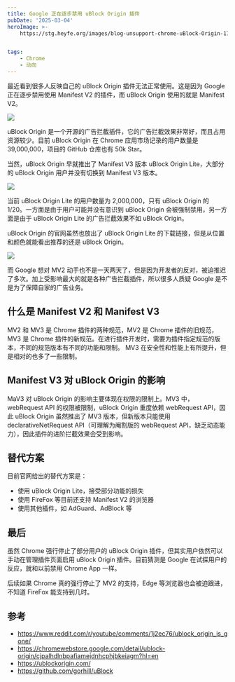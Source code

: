 ```yaml
---
title: Google 正在逐步禁用 uBlock Origin 插件
pubDate: '2025-03-04'
heroImage: >-
    https://stg.heyfe.org/images/blog-unsupport-chrome-uBlock-Origin-1741054993098.png


tags:
    - Chrome
    - 动向
---
```


最近看到很多人反映自己的 uBlock Origin 插件无法正常使用。这是因为 Google 正在逐步禁用使用 Manifest V2 的插件，而 uBlock Origin 使用的就是 Manifest V2。

![](https://stg.heyfe.org/images/blog-unsupport-chrome-uBlock-Origin-1741052952885.png)

uBlock Origin 是一个开源的广告拦截插件，它的广告拦截效果非常好，而且占用资源较少。目前 uBlock Origin 在 Chrome 应用市场记录的用户数量是 39,000,000，项目的 GitHub 仓库也有 50k Star。

当然，uBlock Origin 早就推出了 Manifest V3 版本 uBlock Origin Lite，大部分的 uBlock Origin 用户并没有切换到 Manifest V3 版本。

![](https://stg.heyfe.org/images/blog-unsupport-chrome-uBlock-Origin-1741053316956.png)

当前 uBlock Origin Lite 的用户数量为 2,000,000，只有 uBlock Origin 的 1/20。一方面是由于用户可能并没有意识到 uBlock Origin 会被强制禁用，另一方面是由于 uBlock Origin Lite 的广告拦截效果不如 uBlock Origin。

uBlock Origin 的官网虽然也放出了 uBlock Origin Lite 的下载链接，但是从位置和颜色就能看出推荐的还是 uBlock Origin。

![](https://stg.heyfe.org/images/blog-unsupport-chrome-uBlock-Origin-1741054944501.png)

而 Google 想对 MV2 动手也不是一天两天了，但是因为开发者的反对，被迫推迟了多次。加上受影响最大的就是各种广告拦截插件，所以很多人质疑 Google 是不是为了保障自家的广告业务。

## 什么是 Manifest V2 和 Manifest V3

MV2 和 MV3 是 Chrome 插件的两种规范，MV2 是 Chrome 插件的旧规范，MV3 是 Chrome 插件的新规范。在进行插件开发时，需要为插件指定规范的版本，不同的规范版本有不同的功能和限制。 MV3 在安全性和性能上有所提升，但是相对的也多了一些限制。

## Manifest V3 对 uBlock Origin 的影响

MaV3 对 uBlock Origin 的影响主要体现在权限的限制上。MV3 中，webRequest API 的权限被限制，uBlock Origin 重度依赖 webRequest API，因此 uBlock Origin 虽然推出了 MV3 版本，但新版本只能使用 declarativeNetRequest API（可理解为阉割版的 webRequest API，缺乏动态能力），因此插件的进阶拦截效果会受到影响。

## 替代方案

目前官网给出的替代方案是：

-   使用 uBlock Origin Lite，接受部分功能的损失
-   使用 FireFox 等目前还支持 Manifest V2 的浏览器
-   使用其他插件，如 AdGuard、AdBlock 等

## 最后

虽然 Chrome 强行停止了部分用户的 uBlock Origin 插件，但其实用户依然可以手动在管理插件页面启用 uBlock Origin 插件。目前猜测是 Google 在试探用户的反应，就和以前禁用 Chrome App 一样。

后续如果 Chrome 真的强行停止了 MV2 的支持，Edge 等浏览器也会被迫跟进，不知道 FireFox 能支持到几时。

## 参考

-   https://www.reddit.com/r/youtube/comments/1j2ec76/ublock_origin_is_gone/
-   https://chromewebstore.google.com/detail/ublock-origin/cjpalhdlnbpafiamejdnhcphjbkeiagm?hl=en
-   https://ublockorigin.com/
-   https://github.com/gorhill/uBlock
